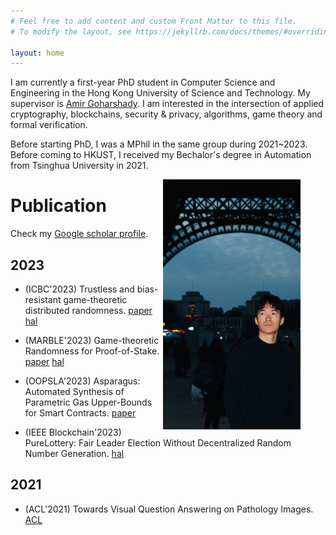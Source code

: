 ```yaml
---
# Feel free to add content and custom Front Matter to this file.
# To modify the layout, see https://jekyllrb.com/docs/themes/#overriding-theme-defaults

layout: home
---
```



I am currently a first-year PhD student in Computer Science and Engineering in the Hong Kong University of Science and Technology. My supervisor is [Amir Goharshady](https://amir.goharshady.com). I am interested in the intersection of applied cryptography, blockchains, security & privacy, algorithms, game theory and formal verification. 

Before starting PhD, I was a MPhil in the same group during 2021~2023. Before coming to HKUST, I received my Bechalor's degree in Automation from Tsinghua University in 2021. 

<figure>
    <img src="images/eiffel-night.jpg" 
        width="220" height="400"
        style="float: right"
         alt="I Am Beautiful">
</figure>

# Publication 

Check my [Google scholar profile](https://scholar.google.com/citations?user=1rGe9XMAAAAJ&hl=en). 

## 2023

<ul>
    <li>
        <p>(ICBC'2023) Trustless and bias-resistant game-theoretic distributed randomness. 
        <a href="https://ieeexplore.ieee.org/document/10174917">paper </a>
        <a href="https://hal.science/hal-04268410/document">hal</a>
        </p>
    </li>
    <li>
        <p>(MARBLE'2023) Game-theoretic Randomness for Proof-of-Stake. 
        <a href="https://link.springer.com/chapter/10.1007/978-3-031-48731-6_2">paper</a>
        <a href="https://hal.science/hal-04213085/document">hal</a>
        </p>
    </li>
    <li>
        <p>(OOPSLA'2023) Asparagus: Automated Synthesis of Parametric Gas Upper-Bounds for Smart Contracts. 
        <a href="https://dl.acm.org/doi/10.1145/3622829">paper</a>
        </p>
    </li>
    <li>
        <p>(IEEE Blockchain'2023) PureLottery: Fair Leader Election Without Decentralized Random Number Generation. <a href="https://hal.science/hal-04268058v1/file/paper.pdf">hal</a></p>
    </li>
</ul>

## 2021

<ul>
    <li>
        <p>(ACL'2021) Towards Visual Question Answering on Pathology Images. <a href="https://aclanthology.org/2021.acl-short.90">ACL</a></p>
    </li>
    
</ul>


